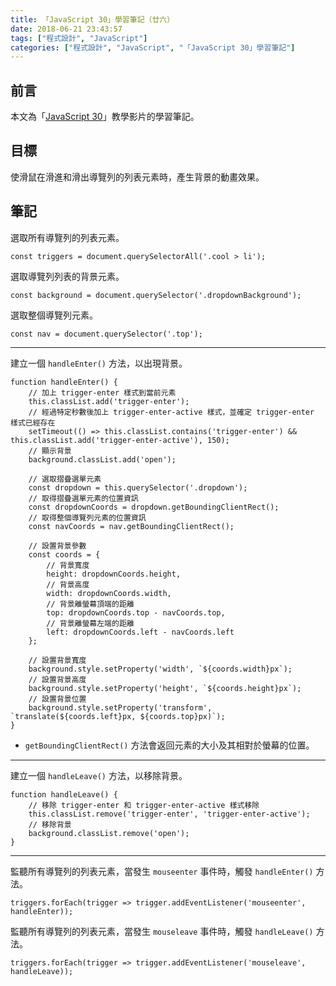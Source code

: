 ```yaml
---
title: 「JavaScript 30」學習筆記（廿六）
date: 2018-06-21 23:43:57
tags: ["程式設計", "JavaScript"]
categories: ["程式設計", "JavaScript", "「JavaScript 30」學習筆記"]
---
```


## 前言

本文為「[JavaScript 30](https://javascript30.com/)」教學影片的學習筆記。

## 目標

使滑鼠在滑進和滑出導覽列的列表元素時，產生背景的動畫效果。

## 筆記

選取所有導覽列的列表元素。

```JS
const triggers = document.querySelectorAll('.cool > li');
```

選取導覽列列表的背景元素。

```JS
const background = document.querySelector('.dropdownBackground');
```

選取整個導覽列元素。

```JS
const nav = document.querySelector('.top');
```

---

建立一個 `handleEnter()` 方法，以出現背景。

```JS
function handleEnter() {
    // 加上 trigger-enter 樣式到當前元素
    this.classList.add('trigger-enter');
    // 經過特定秒數後加上 trigger-enter-active 樣式，並確定 trigger-enter 樣式已經存在
    setTimeout(() => this.classList.contains('trigger-enter') && this.classList.add('trigger-enter-active'), 150);
    // 顯示背景
    background.classList.add('open');

    // 選取摺疊選單元素
    const dropdown = this.querySelector('.dropdown');
    // 取得摺疊選單元素的位置資訊
    const dropdownCoords = dropdown.getBoundingClientRect();
    // 取得整個導覽列元素的位置資訊
    const navCoords = nav.getBoundingClientRect();

    // 設置背景參數
    const coords = {
        // 背景寬度
        height: dropdownCoords.height,
        // 背景高度
        width: dropdownCoords.width,
        // 背景離螢幕頂端的距離
        top: dropdownCoords.top - navCoords.top,
        // 背景離螢幕左端的距離
        left: dropdownCoords.left - navCoords.left
    };

    // 設置背景寬度
    background.style.setProperty('width', `${coords.width}px`);
    // 設置背景高度
    background.style.setProperty('height', `${coords.height}px`);
    // 設置背景位置
    background.style.setProperty('transform', `translate(${coords.left}px, ${coords.top}px)`);
}
```

- `getBoundingClientRect()` 方法會返回元素的大小及其相對於螢幕的位置。

---

建立一個 `handleLeave()` 方法，以移除背景。

```JS
function handleLeave() {
    // 移除 trigger-enter 和 trigger-enter-active 樣式移除
    this.classList.remove('trigger-enter', 'trigger-enter-active');
    // 移除背景
    background.classList.remove('open');
}
```

---

監聽所有導覽列的列表元素，當發生 `mouseenter` 事件時，觸發 `handleEnter()` 方法。

```JS
triggers.forEach(trigger => trigger.addEventListener('mouseenter', handleEnter));
```

監聽所有導覽列的列表元素，當發生 `mouseleave` 事件時，觸發 `handleLeave()` 方法。

```JS
triggers.forEach(trigger => trigger.addEventListener('mouseleave', handleLeave));
```
